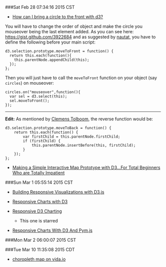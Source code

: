 ###Sat Feb 28 07:34:16 2015 CST
* [How can I bring a circle to the front with d3?](http://stackoverflow.com/questions/14167863/how-can-i-bring-a-circle-to-the-front-with-d3)
<p>You will have to change the order of object and make the circle you mouseover being the last element added. As you can see here: <a href="https://gist.github.com/3922684">https://gist.github.com/3922684</a> and as suggested by <a href="http://stackoverflow.com/users/760156/nautat">nautat</a>, you have to define the following before your main script: </p>

<pre><code>d3.selection.prototype.moveToFront = function() {
  return this.each(function(){
    this.parentNode.appendChild(this);
  });
};
</code></pre>

<p>Then you will just have to call the <code>moveToFront</code> function on your object (say <code>circles</code>) on mouseover: </p>

<pre><code>circles.on("mouseover",function(){
  var sel = d3.select(this);
  sel.moveToFront();
});
</code></pre>

<hr>

<p><strong>Edit:</strong>
As mentioned by <a href="http://stackoverflow.com/users/598513/clemens-tolboom">Clemens Tolboom</a>, the reverse function would be:</p>

<pre><code>d3.selection.prototype.moveToBack = function() { 
    return this.each(function() { 
        var firstChild = this.parentNode.firstChild; 
        if (firstChild) { 
            this.parentNode.insertBefore(this, firstChild); 
        } 
    }); 
};
</code></pre>

* [Making a Simple Interactive Map Prototype with D3…For Total Beginners Who are Totally Impatient](https://suffenus.wordpress.com/2014/01/07/making-interactive-maps-with-d3-for-total-beginners/)

###Sun Mar  1 05:55:14 2015 CST
* [Building Responsive Visualizations with D3.js](https://blog.safaribooksonline.com/2014/02/17/building-responsible-visualizations-d3-js/)

* [Responsive Charts with D3](http://eyeseast.github.io/visible-data/2013/08/28/responsive-charts-with-d3/)

* [Responsive D3 Charting](http://www.brendansudol.com/posts/responsive-d3/)
    * This one is starred

* [Responsive Charts With D3 And Pym.js](http://blog.apps.npr.org/2014/05/19/responsive-charts.html)

###Mon Mar  2 06:00:07 2015 CST

###Tue Mar 10 11:35:08 2015 CDT
* [choropleth map on vida.io](https://vida.io/documents/s9YvtzpRsWm628Muq)
